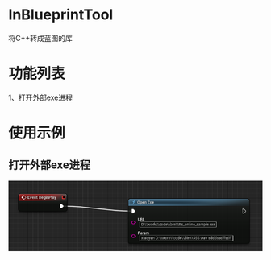 # InBlueprintTool
将C++转成蓝图的库

# 功能列表  
1、打开外部exe进程


# 使用示例
## 打开外部exe进程
![OpenExe](./Images/OpenExe.jpg) 
